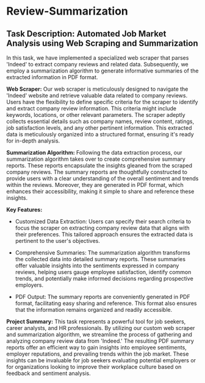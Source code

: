 # Review-Summarization

## Task Description: Automated Job Market Analysis using Web Scraping and Summarization

In this task, we have implemented a specialized web scraper that parses 'Indeed' to extract company reviews and related data. Subsequently, we employ a summarization algorithm to generate informative summaries of the extracted information in PDF format.

**Web Scraper:** Our web scraper is meticulously designed to navigate the 'Indeed' website and retrieve valuable data related to company reviews. Users have the flexibility to define specific criteria for the scraper to identify and extract company review information. This criteria might include keywords, locations, or other relevant parameters. The scraper adeptly collects essential details such as company names, review content, ratings, job satisfaction levels, and any other pertinent information. This extracted data is meticulously organized into a structured format, ensuring it's ready for in-depth analysis.

**Summarization Algorithm:** Following the data extraction process, our summarization algorithm takes over to create comprehensive summary reports. These reports encapsulate the insights gleaned from the scraped company reviews. The summary reports are thoughtfully constructed to provide users with a clear understanding of the overall sentiment and trends within the reviews. Moreover, they are generated in PDF format, which enhances their accessibility, making it simple to share and reference these insights.

**Key Features:**

  * Customized Data Extraction: Users can specify their search criteria to focus the scraper on extracting company review data that aligns with their preferences. This tailored approach ensures the extracted data is pertinent to the user's objectives.

  * Comprehensive Summaries: The summarization algorithm transforms the collected data into detailed summary reports. These summaries offer valuable insights into the sentiments expressed in company reviews, helping users gauge employee satisfaction, identify common trends, and potentially make informed decisions regarding prospective employers.

  * PDF Output: The summary reports are conveniently generated in PDF format, facilitating easy sharing and reference. This format also ensures that the information remains organized and readily accessible.

**Project Summary:** This task represents a powerful tool for job seekers, career analysts, and HR professionals. By utilizing our custom web scraper and summarization algorithm, we streamline the process of gathering and analyzing company review data from 'Indeed.' The resulting PDF summary reports offer an efficient way to gain insights into employee sentiments, employer reputations, and prevailing trends within the job market. These insights can be invaluable for job seekers evaluating potential employers or for organizations looking to improve their workplace culture based on feedback and sentiment analysis.
